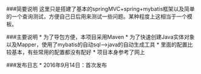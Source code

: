 ###简要说明
这里只是搭建了基本的springMVC+spring+mybatis框架以及简单的一个查询测试，方便自己日后用来测试一些问题。某种程度上这相当于一个模板。

###主要说明
    * 为了导包方便，本项目采用Maven
    * 为了快速创建Java实体对象以及Mapper，使用了mybatis的自动sql-->java的自动生成工具
    * 里面的配置比较基本，有些常用的配置都没有配好
    * 项目本身参考了网上

###发布日志
    * 2016年9月14日：首次发布
